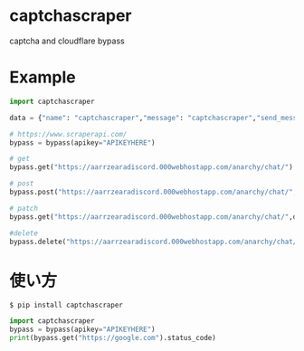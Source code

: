 # captchascraper
captcha and cloudflare bypass
# Example
```py
import captchascraper

data = {"name": "captchascraper","message": "captchascraper","send_message": "投稿"}

# https://www.scraperapi.com/
bypass = bypass(apikey="APIKEYHERE")

# get
bypass.get("https://aarrzearadiscord.000webhostapp.com/anarchy/chat/")

# post
bypass.post("https://aarrzearadiscord.000webhostapp.com/anarchy/chat/",data=data)

# patch
bypass.get("https://aarrzearadiscord.000webhostapp.com/anarchy/chat/",data=data)

#delete
bypass.delete("https://aarrzearadiscord.000webhostapp.com/anarchy/chat/")
```
# 使い方
`$ pip install captchascraper`
```py
import captchascraper
bypass = bypass(apikey="APIKEYHERE")
print(bypass.get("https://google.com").status_code)
```
